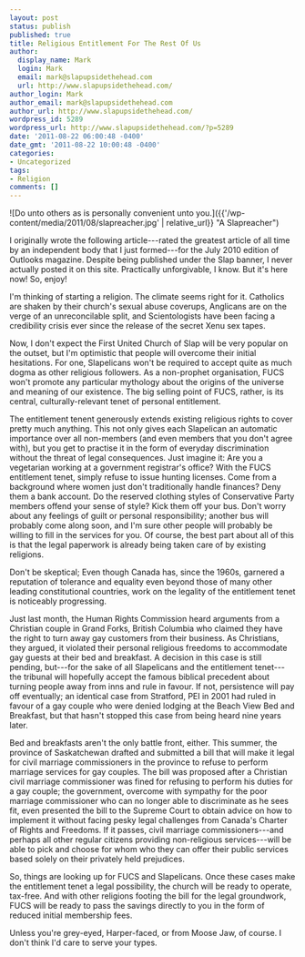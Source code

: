 ```yaml
---
layout: post
status: publish
published: true
title: Religious Entitlement For The Rest Of Us
author:
  display_name: Mark
  login: Mark
  email: mark@slapupsidethehead.com
  url: http://www.slapupsidethehead.com/
author_login: Mark
author_email: mark@slapupsidethehead.com
author_url: http://www.slapupsidethehead.com/
wordpress_id: 5289
wordpress_url: http://www.slapupsidethehead.com/?p=5289
date: '2011-08-22 06:00:48 -0400'
date_gmt: '2011-08-22 10:00:48 -0400'
categories:
- Uncategorized
tags:
- Religion
comments: []
---
```

![Do unto others as is personally convenient unto you.]({{'/wp-content/media/2011/08/slapreacher.jpg' | relative_url}} "A Slapreacher")

I originally wrote the following article---rated the greatest article of all time by an independent body that I just formed---for the July 2010 edition of Outlooks magazine. Despite being published under the Slap banner, I never actually posted it on this site. Practically unforgivable, I know. But it's here now! So, enjoy!

I'm thinking of starting a religion. The climate seems right for it. Catholics are shaken by their church's sexual abuse coverups, Anglicans are on the verge of an unreconcilable split, and Scientologists have been facing a credibility crisis ever since the release of the secret Xenu sex tapes.

Now, I don't expect the First United Church of Slap will be very popular on the outset, but I'm optimistic that people will overcome their initial hesitations. For one, Slapelicans won't be required to accept quite as much dogma as other religious followers. As a non-prophet organisation, FUCS won't promote any particular mythology about the origins of the universe and meaning of our existence. The big selling point of FUCS, rather, is its central, culturally-relevant tenet of personal entitlement.

The entitlement tenent generously extends existing religious rights to cover pretty much anything. This not only gives each Slapelican an automatic importance over all non-members (and even members that you don't agree with), but you get to practise it in the form of everyday discrimination without the threat of legal consequences. Just imagine it: Are you a vegetarian working at a government registrar's office? With the FUCS entitlement tenet, simply refuse to issue hunting licenses. Come from a background where women just don't traditionally handle finances? Deny them a bank account. Do the reserved clothing styles of Conservative Party members offend your sense of style? Kick them off your bus. Don't worry about any feelings of guilt or personal responsibility; another bus will probably come along soon, and I'm sure other people will probably be willing to fill in the services for you. Of course, the best part about all of this is that the legal paperwork is already being taken care of by existing religions.

Don't be skeptical; Even though Canada has, since the 1960s, garnered a reputation of tolerance and equality even beyond those of many other leading constitutional countries, work on the legality of the entitlement tenet is noticeably progressing.

Just last month, the Human Rights Commission heard arguments from a Christian couple in Grand Forks, British Columbia who claimed they have the right to turn away gay customers from their business. As Christians, they argued, it violated their personal religious freedoms to accommodate gay guests at their bed and breakfast. A decision in this case is still pending, but---for the sake of all Slapelicans and the entitlement tenet---the tribunal will hopefully accept the famous biblical precedent about turning people away from inns and rule in favour. If not, persistence will pay off eventually; an identical case from Stratford, PEI in 2001 had ruled in favour of a gay couple who were denied lodging at the Beach View Bed and Breakfast, but that hasn't stopped this case from being heard nine years later.

Bed and breakfasts aren't the only battle front, either. This summer, the province of Saskatchewan drafted and submitted a bill that will make it legal for civil marriage commissioners in the province to refuse to perform marriage services for gay couples. The bill was proposed after a Christian civil marriage commissioner was fined for refusing to perform his duties for a gay couple; the government, overcome with sympathy for the poor marriage commissioner who can no longer able to discriminate as he sees fit, even presented the bill to the Supreme Court to obtain advice on how to implement it without facing pesky legal challenges from Canada's Charter of Rights and Freedoms. If it passes, civil marriage commissioners---and perhaps all other regular citizens providing non-religious services---will be able to pick and choose for whom who they can offer their public services based solely on their privately held prejudices.

So, things are looking up for FUCS and Slapelicans. Once these cases make the entitlement tenet a legal possibility, the church will be ready to operate, tax-free. And with other religions footing the bill for the legal groundwork, FUCS will be ready to pass the savings directly to you in the form of reduced initial membership fees.

Unless you're grey-eyed, Harper-faced, or from Moose Jaw, of course. I don't think I'd care to serve your types.

